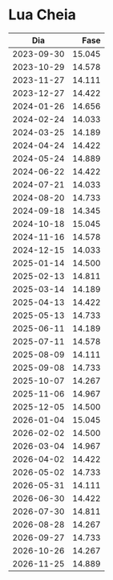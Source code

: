 # Lua Cheia

Dia        | Fase
-----------|------:
2023-09-30 | 15.045
2023-10-29 | 14.578
2023-11-27 | 14.111
2023-12-27 | 14.422
2024-01-26 | 14.656
2024-02-24 | 14.033
2024-03-25 | 14.189
2024-04-24 | 14.422
2024-05-24 | 14.889
2024-06-22 | 14.422
2024-07-21 | 14.033
2024-08-20 | 14.733
2024-09-18 | 14.345
2024-10-18 | 15.045
2024-11-16 | 14.578
2024-12-15 | 14.033
2025-01-14 | 14.500
2025-02-13 | 14.811
2025-03-14 | 14.189
2025-04-13 | 14.422
2025-05-13 | 14.733
2025-06-11 | 14.189
2025-07-11 | 14.578
2025-08-09 | 14.111
2025-09-08 | 14.733
2025-10-07 | 14.267
2025-11-06 | 14.967
2025-12-05 | 14.500
2026-01-04 | 15.045
2026-02-02 | 14.500
2026-03-04 | 14.967
2026-04-02 | 14.422
2026-05-02 | 14.733
2026-05-31 | 14.111
2026-06-30 | 14.422
2026-07-30 | 14.811
2026-08-28 | 14.267
2026-09-27 | 14.733
2026-10-26 | 14.267
2026-11-25 | 14.889
